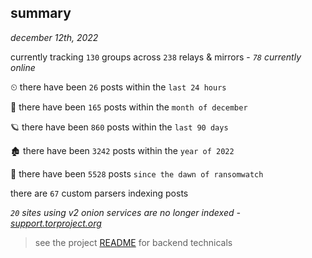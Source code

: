 
## summary
_december 12th, 2022_

currently tracking `130` groups across `238` relays & mirrors - _`78` currently online_

⏲ there have been `26` posts within the `last 24 hours`

🦈 there have been `165` posts within the `month of december`

🪐 there have been `860` posts within the `last 90 days`

🏚 there have been `3242` posts within the `year of 2022`

🦕 there have been `5528` posts `since the dawn of ransomwatch`

there are `67` custom parsers indexing posts

_`20` sites using v2 onion services are no longer indexed - [support.torproject.org](https://support.torproject.org/onionservices/v2-deprecation/)_

> see the project [README](https://github.com/joshhighet/ransomwatch#ransomwatch--) for backend technicals
